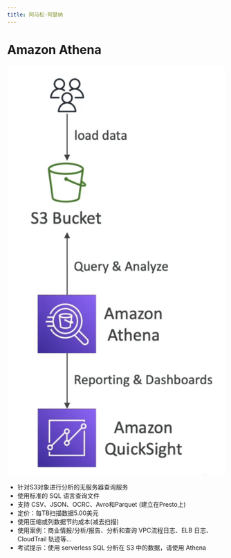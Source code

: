 ```yaml
---
title: 阿马松-阿瑟纳
---
```


# Amazon Athena

![Amazon Athena](./Athena.png)

- 针对S3对象进行分析的无服务器查询服务
- 使用标准的 SQL 语言查询文件
- 支持 CSV、JSON、OCRC、Avro和Parquet (建立在Presto上)
- 定价：每TB扫描数据5.00美元
- 使用压缩或列数据节约成本(减去扫描)
- 使用案例：商业情报/分析/报告、分析和查询 VPC流程日志、ELB 日志、CloudTrail 轨迹等...
- 考试提示：使用 serverless SQL 分析在 S3 中的数据，请使用 Athena

